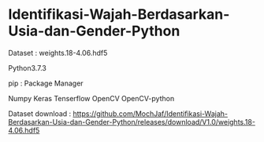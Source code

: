 # Identifikasi-Wajah-Berdasarkan-Usia-dan-Gender-Python

Dataset : weights.18-4.06.hdf5

Python3.7.3

pip : Package Manager

Numpy
Keras
Tenserflow
OpenCV
OpenCV-python

Dataset download : https://github.com/MochJaf/Identifikasi-Wajah-Berdasarkan-Usia-dan-Gender-Python/releases/download/V1.0/weights.18-4.06.hdf5
